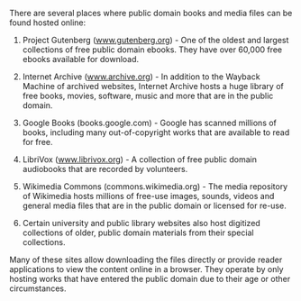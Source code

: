 There are several places where public domain books and media files can be found hosted online:

1. Project Gutenberg (www.gutenberg.org) - One of the oldest and largest collections of free public domain ebooks. They have over 60,000 free ebooks available for download.

2. Internet Archive (www.archive.org) - In addition to the Wayback Machine of archived websites, Internet Archive hosts a huge library of free books, movies, software, music and more that are in the public domain.

3. Google Books (books.google.com) - Google has scanned millions of books, including many out-of-copyright works that are available to read for free.

4. LibriVox (www.librivox.org) - A collection of free public domain audiobooks that are recorded by volunteers.

5. Wikimedia Commons (commons.wikimedia.org) - The media repository of Wikimedia hosts millions of free-use images, sounds, videos and general media files that are in the public domain or licensed for re-use.

6. Certain university and public library websites also host digitized collections of older, public domain materials from their special collections.

Many of these sites allow downloading the files directly or provide reader applications to view the content online in a browser. They operate by only hosting works that have entered the public domain due to their age or other circumstances.